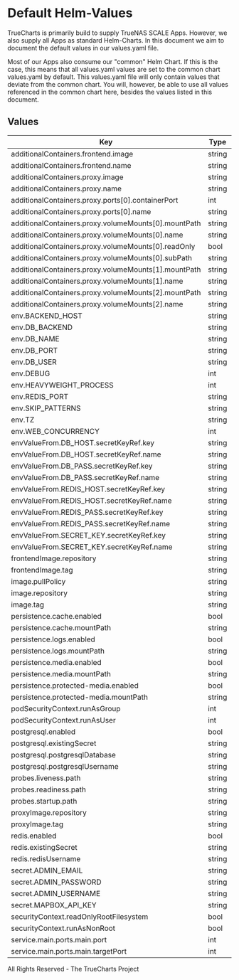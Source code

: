 # Default Helm-Values

TrueCharts is primarily build to supply TrueNAS SCALE Apps.
However, we also supply all Apps as standard Helm-Charts. In this document we aim to document the default values in our values.yaml file.

Most of our Apps also consume our "common" Helm Chart.
If this is the case, this means that all values.yaml values are set to the common chart values.yaml by default. This values.yaml file will only contain values that deviate from the common chart.
You will, however, be able to use all values referenced in the common chart here, besides the values listed in this document.

## Values

| Key | Type | Default | Description |
|-----|------|---------|-------------|
| additionalContainers.frontend.image | string | `"{{ .Values.frontendImage.repository }}:{{ .Values.frontendImage.tag }}"` |  |
| additionalContainers.frontend.name | string | `"frontend"` |  |
| additionalContainers.proxy.image | string | `"{{ .Values.proxyImage.repository }}:{{ .Values.proxyImage.tag }}"` |  |
| additionalContainers.proxy.name | string | `"proxy"` |  |
| additionalContainers.proxy.ports[0].containerPort | int | `80` |  |
| additionalContainers.proxy.ports[0].name | string | `"main"` |  |
| additionalContainers.proxy.volumeMounts[0].mountPath | string | `"/etc/nginx/nginx.conf"` |  |
| additionalContainers.proxy.volumeMounts[0].name | string | `"librephotos-config"` |  |
| additionalContainers.proxy.volumeMounts[0].readOnly | bool | `true` |  |
| additionalContainers.proxy.volumeMounts[0].subPath | string | `"nginx-config"` |  |
| additionalContainers.proxy.volumeMounts[1].mountPath | string | `"/data"` |  |
| additionalContainers.proxy.volumeMounts[1].name | string | `"media"` |  |
| additionalContainers.proxy.volumeMounts[2].mountPath | string | `"/protected_media"` |  |
| additionalContainers.proxy.volumeMounts[2].name | string | `"protected-media"` |  |
| env.BACKEND_HOST | string | `"localhost"` |  |
| env.DB_BACKEND | string | `"postgresql"` |  |
| env.DB_NAME | string | `"{{ .Values.postgresql.postgresqlDatabase }}"` |  |
| env.DB_PORT | string | `"5432"` |  |
| env.DB_USER | string | `"{{ .Values.postgresql.postgresqlUsername }}"` |  |
| env.DEBUG | int | `0` |  |
| env.HEAVYWEIGHT_PROCESS | int | `1` |  |
| env.REDIS_PORT | string | `"6379"` |  |
| env.SKIP_PATTERNS | string | `""` |  |
| env.TZ | string | `"UTC"` |  |
| env.WEB_CONCURRENCY | int | `2` |  |
| envValueFrom.DB_HOST.secretKeyRef.key | string | `"plainhost"` |  |
| envValueFrom.DB_HOST.secretKeyRef.name | string | `"dbcreds"` |  |
| envValueFrom.DB_PASS.secretKeyRef.key | string | `"postgresql-password"` |  |
| envValueFrom.DB_PASS.secretKeyRef.name | string | `"dbcreds"` |  |
| envValueFrom.REDIS_HOST.secretKeyRef.key | string | `"plainhost"` |  |
| envValueFrom.REDIS_HOST.secretKeyRef.name | string | `"rediscreds"` |  |
| envValueFrom.REDIS_PASS.secretKeyRef.key | string | `"redis-password"` |  |
| envValueFrom.REDIS_PASS.secretKeyRef.name | string | `"rediscreds"` |  |
| envValueFrom.SECRET_KEY.secretKeyRef.key | string | `"SECRET_KEY"` |  |
| envValueFrom.SECRET_KEY.secretKeyRef.name | string | `"librephotos-secrets"` |  |
| frontendImage.repository | string | `"tccr.io/truecharts/librephotos-frontend"` |  |
| frontendImage.tag | string | `"v2022w06@sha256:9cb2cb4865197d460405fecd79bdd7808333443cb2089753825f7f97365a53a3"` |  |
| image.pullPolicy | string | `"IfNotPresent"` |  |
| image.repository | string | `"tccr.io/truecharts/librephotos-backend"` |  |
| image.tag | string | `"v2022w06@sha256:4c24ce4ea5b340f83da0be0935eaea4ca525a15ed6da014f8ad8c709b377a837"` |  |
| persistence.cache.enabled | bool | `true` |  |
| persistence.cache.mountPath | string | `"/root/.cache"` |  |
| persistence.logs.enabled | bool | `true` |  |
| persistence.logs.mountPath | string | `"/logs"` |  |
| persistence.media.enabled | bool | `true` |  |
| persistence.media.mountPath | string | `"/data"` |  |
| persistence.protected-media.enabled | bool | `true` |  |
| persistence.protected-media.mountPath | string | `"/protected_media"` |  |
| podSecurityContext.runAsGroup | int | `0` |  |
| podSecurityContext.runAsUser | int | `0` |  |
| postgresql.enabled | bool | `true` |  |
| postgresql.existingSecret | string | `"dbcreds"` |  |
| postgresql.postgresqlDatabase | string | `"librephotos"` |  |
| postgresql.postgresqlUsername | string | `"librephotos"` |  |
| probes.liveness.path | string | `"/login"` |  |
| probes.readiness.path | string | `"/login"` |  |
| probes.startup.path | string | `"/login"` |  |
| proxyImage.repository | string | `"tccr.io/truecharts/librephotos-proxy"` |  |
| proxyImage.tag | string | `"v2022w06@sha256:c147eaa3e96348e44132958ca871114a2ce240f0fa3604f738801317af09a160"` |  |
| redis.enabled | bool | `true` |  |
| redis.existingSecret | string | `"rediscreds"` |  |
| redis.redisUsername | string | `"default"` |  |
| secret.ADMIN_EMAIL | string | `"admin@mydomain.com"` |  |
| secret.ADMIN_PASSWORD | string | `"password"` |  |
| secret.ADMIN_USERNAME | string | `"admin"` |  |
| secret.MAPBOX_API_KEY | string | `""` |  |
| securityContext.readOnlyRootFilesystem | bool | `false` |  |
| securityContext.runAsNonRoot | bool | `false` |  |
| service.main.ports.main.port | int | `10161` |  |
| service.main.ports.main.targetPort | int | `80` |  |

All Rights Reserved - The TrueCharts Project

